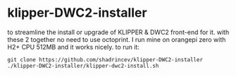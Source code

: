 # klipper-DWC2-installer
to streamline the install or upgrade of KLIPPER &amp; DWC2 front-end for it. 
with these 2 together no need to use octoprint.
I run mine on orangepi zero with H2+ CPU 512MB and it works nicely.
to run it:
```cd ~
git clone https://github.com/shadrincev/klipper-DWC2-installer
./klipper-DWC2-installer/klipper-dwc2-install.sh
